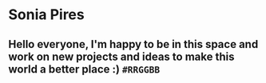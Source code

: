 # **Sonia Pires**
## Hello everyone, I'm happy to be in this space and work on new projects and ideas to make this world a better place :) `#RRGGBB`

